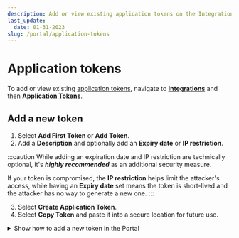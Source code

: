 ```yaml
---
description: Add or view existing application tokens on the Integrations page of the emnify Portal
last_update: 
  date: 01-31-2023
slug: /portal/application-tokens
---
```


# Application tokens

<!-- markdownlint-disable MD029 -->

To add or view existing [application tokens](/glossary#application-tokens), navigate to [**Integrations**](https://portal.emnify.com/integrations) and then [**Application Tokens**](https://portal.emnify.com/integrations#application-tokens).

## Add a new token

1. Select **Add First Token** or **Add Token**.
2. Add a **Description** and optionally add an **Expiry date** or **IP restriction**.

:::caution
While adding an expiration date and IP restriction are technically optional, it's **_highly recommended_** as an additional security measure.

If your token is compromised, the **IP restriction** helps limit the attacker's access, while having an **Expiry date** set means the token is short-lived and the attacker has no way to generate a new one.
:::

3. Select **Create Application Token**.
4. Select **Copy Token** and paste it into a secure location for future use.

<details className="custom-details-troubleshooting">
  <summary>Show how to add a new token in the Portal</summary>

  Collapse the following sections or go to **Application Tokens**.  
  <img
    src={require('./assets/integrations-application-tokens.png').default}
    alt=""
  />

  Select **Add Token** or **Add First Token**.  

  <img
    src={require('./assets/application-tokens-add-first-token.png').default}
    alt=""
  />

  After choosing a descriptive label and optionally adding an **Expiry date** or **IP restriction**, select **Create Application Token**.  

  <img
    src={require('./assets/application-tokens-add-token-dialog.png').default}
    alt=""
  />

  This generates your token.
  Select **Copy Token** and paste it in a secure location for future use.

  **Warning**: the token can only be copied during this session.
  You can't retrieve it later in another session.

  <img
    src={require('./assets/token-created.png').default}
    alt=""
  />
</details>
